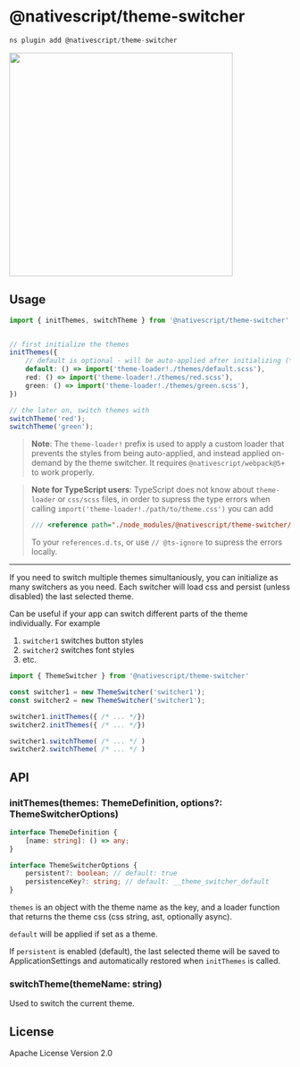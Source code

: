 # @nativescript/theme-switcher

```javascript
ns plugin add @nativescript/theme-switcher
```

<image src="https://user-images.githubusercontent.com/879060/138103861-95e5bc19-85e1-44c3-9243-dd5a0cc854f8.gif" height="400"/>

## Usage

```ts
import { initThemes, switchTheme } from '@nativescript/theme-switcher'


// first initialize the themes
initThemes({
    // default is optional - will be auto-applied after initializing (*)
    default: () => import('theme-loader!./themes/default.scss'),
    red: () => import('theme-loader!./themes/red.scss'),
    green: () => import('theme-loader!./themes/green.scss'),
})

// the later on, switch themes with
switchTheme('red');
switchTheme('green');
```

> **Note**: The `theme-loader!` prefix is used to apply a custom loader that prevents the styles from being auto-applied, and instead applied on-demand by the theme switcher. It requires `@nativescript/webpack@5+` to work properly.


> **Note for TypeScript users**: TypeScript does not know about `theme-loader` or `css/scss` files, in order to supress the type errors when calling `import('theme-loader!./path/to/theme.css')` you can add
> ```ts
> /// <reference path="./node_modules/@nativescript/theme-switcher/shims.d.ts" />
> ```
> To your `references.d.ts`, or use `// @ts-ignore` to supress the errors locally.

---

If you need to switch multiple themes simultaniously, you can initialize as many switchers as you need. Each switcher will load css and persist (unless disabled) the last selected theme.

Can be useful if your app can switch different parts of the theme individually. For example
1. `switcher1` switches button styles
2. `switcher2` switches font styles
3. etc.

```ts
import { ThemeSwitcher } from '@nativescript/theme-switcher'

const switcher1 = new ThemeSwitcher('switcher1');
const switcher2 = new ThemeSwitcher('switcher1');

switcher1.initThemes({ /* ... */})
switcher2.initThemes({ /* ... */})

switcher1.switchTheme( /* ... */ )
switcher2.switchTheme( /* ... */ )
```

## API

### initThemes(themes: ThemeDefinition, options?: ThemeSwitcherOptions)

```ts
interface ThemeDefinition {
	[name: string]: () => any;
}

interface ThemeSwitcherOptions {
	persistent?: boolean; // default: true
	persistenceKey?: string; // default: __theme_switcher_default
}
```

`themes` is an object with the theme name as the key, and a loader function that returns the theme css (css string, ast, optionally async).

`default` will be applied if set as a theme.

If `persistent` is enabled (default), the last selected theme will be saved to ApplicationSettings and automatically restored when `initThemes` is called.

### switchTheme(themeName: string)

Used to switch the current theme.

## License

Apache License Version 2.0
